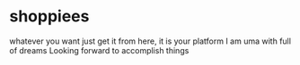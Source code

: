 # shoppiees
whatever you want just get it from here, it is your platform
I am uma with full of dreams
Looking forward to accomplish things

